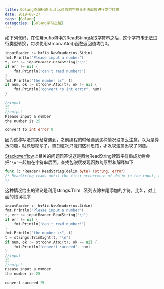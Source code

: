 ```yaml
---
title: Golang查漏补缺-bufio读取的字符串无法直接进行类型转换
date: 2019-08-27
tags: [Golang]
categories: [Golang学习之路]
---
```


如下列代码，在使用bufio包中的ReadString读取字符串之后，这个字符串无法进行类型转换，每次使用strconv.Atoi()函数返回值均为0。

```go
inputReader := bufio.NewReader(os.Stdin)
fmt.Println("Please input a number")
t, err := inputReader.ReadString('\n')
if err != nil {
    fmt.Println("can't read number!")
}
fmt.Println("the number is", t)
if num, ok := strconv.Atoi(t); ok != nil {
    fmt.Println("convert to int error", num)
}

//input
25
//output
Please input a number
the number is 25

convert to int error 0
```

因为这种写法其实经常遇到，之前编程的时候遇到这种情况没怎么注意，以为是算法问题，就换思路写了，直到这次只能用这种思路，才发现这里出现了问题。

[Stackoverflow](https://stackoverflow.com/questions/31464142/what-is-wrong-with-this-go-switch-statement)上相关的问题回答说这是因为ReadString读取字符串成功后会把`'\n'`一起加在字符串后面。查找包说明发现函数的原型和解释如下

```go
func (b *Reader) ReadString(delim byte) (string, error)
/* ReadString reads until the first occurrence of delim in the input, returning a string containing the data up to and including the delimiter. If ReadString encounters an error before finding a delimiter, it returns the data read before the error and the error itself (often io.EOF). ReadString returns err != nil if and only if the returned data does not end in delim. For simple uses, a Scanner may be more convenient.
*/
```

这种情况给出的建议是利用strings.Trim...系列去除末尾添加的字符，比如，对上面的错误程序

```go
inputReader := bufio.NewReader(os.Stdin)
fmt.Println("Please input a number")
t, err := inputReader.ReadString('\n')
if err != nil {
    fmt.Println("can't read number!")
}
fmt.Println("the number is", t)
t = strings.TrimRight(t, "\n")
if num, ok := strconv.Atoi(t); ok == nil {
    fmt.Println("convert succeed", num)
}
//input 
25
//output
Please input a number
the number is 25

convert succeed 25
```

